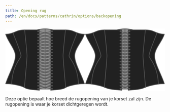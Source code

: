 ```yaml
---
title: Opening rug
path: /en/docs/patterns/cathrin/options/backopening
---
```


![De optie voor rugopening bij Cathrin](./backopening.svg)

Deze optie bepaalt hoe breed de rugopening van je korset zal zijn. De rugopening is waar je korset dichtgeregen wordt.